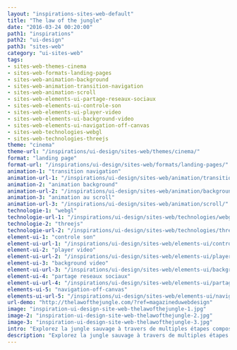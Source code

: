 ```yaml
---
layout: "inspirations-sites-web-default"
title: "The law of the jungle"
date: "2016-03-24 00:20:00"
path1: "inspirations"
path2: "ui-design"
path3: "sites-web"
category: "ui-sites-web"
tags:
- sites-web-themes-cinema
- sites-web-formats-landing-pages
- sites-web-animation-background
- sites-web-animation-transition-navigation
- sites-web-animation-scroll
- sites-web-elements-ui-partage-reseaux-sociaux
- sites-web-elements-ui-controle-son
- sites-web-elements-ui-player-video
- sites-web-elements-ui-background-video
- sites-web-elements-ui-navigation-off-canvas
- sites-web-technologies-webgl
- sites-web-technologies-threejs
theme: "cinema"
theme-url: "/inspirations/ui-design/sites-web/themes/cinema/"
format: "landing page"
format-url: "/inspirations/ui-design/sites-web/formats/landing-pages/"
animation-1: "transition navigation"
animation-url-1: "/inspirations/ui-design/sites-web/animation/transition-navigation/"
animation-2: "animation background"
animation-url-2: "/inspirations/ui-design/sites-web/animation/background/"
animation-3: "animation au scroll"
animation-url-3: "/inspirations/ui-design/sites-web/animation/scroll/"
technologie-1: "webgl"
technologie-url-1: "/inspirations/ui-design/sites-web/technologies/webgl/"
technologie-2: "threejs"
technologie-url-2: "/inspirations/ui-design/sites-web/technologies/threejs/"
element-ui-1: "controle son"
element-ui-url-1: "/inspirations/ui-design/sites-web/elements-ui/controle-son/"
element-ui-2: "player video"
element-ui-url-2: "/inspirations/ui-design/sites-web/elements-ui/player-video/"
element-ui-3: "background video"
element-ui-url-3: "/inspirations/ui-design/sites-web/elements-ui/background-video/"
element-ui-4: "partage reseaux sociaux"
element-ui-url-4: "/inspirations/ui-design/sites-web/elements-ui/partage-reseaux-sociaux/"
elements-ui-5: "navigation-off-canvas"
elements-ui-url-5: "/inspirations/ui-design/sites-web/elements-ui/navigation-off-canvas/"
url-demo: "http://thelawofthejungle.com/?ref=magazineduwebdesign"
image: "inspiration-ui-design-site-web-thelawofthejungle-1.jpg"
image-2: "inspiration-ui-design-site-web-thelawofthejungle-2.jpg"
image-3: "inspiration-ui-design-site-web-thelawofthejungle-3.jpg"
intro: "Explorez la jungle sauvage à travers de multiples étapes composées de subtiles détails [WebGL](http://www.magazineduwebdesign.com/inspirations/ui-design/sites-web/technologies/webgl/). Ce film Disney "The Jungle Book" sera dans les salles le 15 avril."
description: "Explorez la jungle sauvage à travers de multiples étapes composées de subtiles détails WebGL. Ce film Disney "The Jungle Book" sera dans les salles le 15 avril."
---
```

